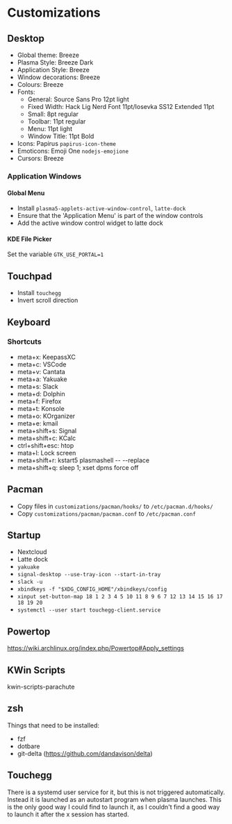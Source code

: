 # Customizations

## Desktop

- Global theme: Breeze
- Plasma Style: Breeze Dark
- Application Style: Breeze
- Window decorations: Breeze
- Colours: Breeze
- Fonts:
  - General: Source Sans Pro 12pt light
  - Fixed Width: Hack Lig Nerd Font 11pt/Iosevka SS12 Extended 11pt
  - Small: 8pt regular
  - Toolbar: 11pt regular
  - Menu: 11pt light
  - Window Title: 11pt Bold
- Icons: Papirus `papirus-icon-theme`
- Emoticons: Emoji One `nodejs-emojione`
- Cursors: Breeze


### Application Windows

#### Global Menu

- Install `plasma5-applets-active-window-control`, `latte-dock`
- Ensure that the 'Application Menu' is part of the window controls
- Add the active window control widget to latte dock

#### KDE File Picker

Set the variable `GTK_USE_PORTAL=1`

## Touchpad

- Install `touchegg`
- Invert scroll direction

## Keyboard

### Shortcuts

- meta+x: KeepassXC
- meta+c: VSCode
- meta+v: Cantata
- meta+a: Yakuake
- meta+s: Slack
- meta+d: Dolphin
- meta+f: Firefox
- meta+t: Konsole
- meta+o: KOrganizer
- meta+e: kmail
- meta+shift+s: Signal
- meta+shift+c: KCalc
- ctrl+shift+esc: htop
- mata+l: Lock screen
- meta+shift+r: kstart5 plasmashell -- --replace
- meta+shift+q: sleep 1; xset dpms force off

## Pacman

- Copy files in `customizations/pacman/hooks/` to `/etc/pacman.d/hooks/`
- Copy `customizations/pacman/pacman.conf` to `/etc/pacman.conf`

## Startup

- Nextcloud
- Latte dock
- `yakuake`
- `signal-desktop --use-tray-icon --start-in-tray`
- `slack -u`
- `xbindkeys -f "$XDG_CONFIG_HOME"/xbindkeys/config`
- `xinput set-button-map 18 1 2 3 4 5 10 11 8 9 6 7 12 13 14 15 16 17 18 19 20`
- `systemctl --user start touchegg-client.service`

## Powertop

<https://wiki.archlinux.org/index.php/Powertop#Apply_settings>

## KWin Scripts

kwin-scripts-parachute

## zsh

Things that need to be installed:

- fzf
- dotbare
- git-delta (https://github.com/dandavison/delta)

## Touchegg

There is a systemd user service for it, but this is not triggered automatically. Instead it is launched as an autostart program when plasma launches. This is the only good way I could find to launch it, as I couldn't find a good way to launch it after the x session has started.
